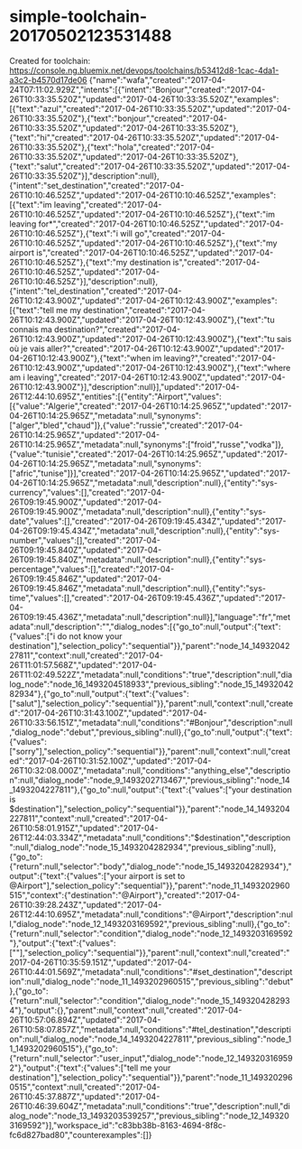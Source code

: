 # simple-toolchain-20170502123531488
Created for toolchain: https://console.ng.bluemix.net/devops/toolchains/b53412d8-1cac-4da1-a3c2-b4570d17de06
{"name":"wafa","created":"2017-04-24T07:11:02.929Z","intents":[{"intent":"Bonjour","created":"2017-04-26T10:33:35.520Z","updated":"2017-04-26T10:33:35.520Z","examples":[{"text":"azul","created":"2017-04-26T10:33:35.520Z","updated":"2017-04-26T10:33:35.520Z"},{"text":"bonjour","created":"2017-04-26T10:33:35.520Z","updated":"2017-04-26T10:33:35.520Z"},{"text":"hi","created":"2017-04-26T10:33:35.520Z","updated":"2017-04-26T10:33:35.520Z"},{"text":"hola","created":"2017-04-26T10:33:35.520Z","updated":"2017-04-26T10:33:35.520Z"},{"text":"salut","created":"2017-04-26T10:33:35.520Z","updated":"2017-04-26T10:33:35.520Z"}],"description":null},{"intent":"set_destination","created":"2017-04-26T10:10:46.525Z","updated":"2017-04-26T10:10:46.525Z","examples":[{"text":"im leaving","created":"2017-04-26T10:10:46.525Z","updated":"2017-04-26T10:10:46.525Z"},{"text":"im leaving for*","created":"2017-04-26T10:10:46.525Z","updated":"2017-04-26T10:10:46.525Z"},{"text":"i will go","created":"2017-04-26T10:10:46.525Z","updated":"2017-04-26T10:10:46.525Z"},{"text":"my airport is","created":"2017-04-26T10:10:46.525Z","updated":"2017-04-26T10:10:46.525Z"},{"text":"my destination is","created":"2017-04-26T10:10:46.525Z","updated":"2017-04-26T10:10:46.525Z"}],"description":null},{"intent":"tel_destination","created":"2017-04-26T10:12:43.900Z","updated":"2017-04-26T10:12:43.900Z","examples":[{"text":"tell me my destination","created":"2017-04-26T10:12:43.900Z","updated":"2017-04-26T10:12:43.900Z"},{"text":"tu connais ma destination?","created":"2017-04-26T10:12:43.900Z","updated":"2017-04-26T10:12:43.900Z"},{"text":"tu sais où je vais aller?","created":"2017-04-26T10:12:43.900Z","updated":"2017-04-26T10:12:43.900Z"},{"text":"when im leaving?","created":"2017-04-26T10:12:43.900Z","updated":"2017-04-26T10:12:43.900Z"},{"text":"where am i leaving","created":"2017-04-26T10:12:43.900Z","updated":"2017-04-26T10:12:43.900Z"}],"description":null}],"updated":"2017-04-26T12:44:10.695Z","entities":[{"entity":"Airport","values":[{"value":"Algerie","created":"2017-04-26T10:14:25.965Z","updated":"2017-04-26T10:14:25.965Z","metadata":null,"synonyms":["alger","bled","chaud"]},{"value":"russie","created":"2017-04-26T10:14:25.965Z","updated":"2017-04-26T10:14:25.965Z","metadata":null,"synonyms":["froid","russe","vodka"]},{"value":"tunisie","created":"2017-04-26T10:14:25.965Z","updated":"2017-04-26T10:14:25.965Z","metadata":null,"synonyms":["afric","tunise"]}],"created":"2017-04-26T10:14:25.965Z","updated":"2017-04-26T10:14:25.965Z","metadata":null,"description":null},{"entity":"sys-currency","values":[],"created":"2017-04-26T09:19:45.900Z","updated":"2017-04-26T09:19:45.900Z","metadata":null,"description":null},{"entity":"sys-date","values":[],"created":"2017-04-26T09:19:45.434Z","updated":"2017-04-26T09:19:45.434Z","metadata":null,"description":null},{"entity":"sys-number","values":[],"created":"2017-04-26T09:19:45.840Z","updated":"2017-04-26T09:19:45.840Z","metadata":null,"description":null},{"entity":"sys-percentage","values":[],"created":"2017-04-26T09:19:45.846Z","updated":"2017-04-26T09:19:45.846Z","metadata":null,"description":null},{"entity":"sys-time","values":[],"created":"2017-04-26T09:19:45.436Z","updated":"2017-04-26T09:19:45.436Z","metadata":null,"description":null}],"language":"fr","metadata":null,"description":"","dialog_nodes":[{"go_to":null,"output":{"text":{"values":["i do not know your destination"],"selection_policy":"sequential"}},"parent":"node_14_1493204227811","context":null,"created":"2017-04-26T11:01:57.568Z","updated":"2017-04-26T11:02:49.522Z","metadata":null,"conditions":"true","description":null,"dialog_node":"node_16_1493204518933","previous_sibling":"node_15_1493204282934"},{"go_to":null,"output":{"text":{"values":["salut"],"selection_policy":"sequential"}},"parent":null,"context":null,"created":"2017-04-26T10:31:43.100Z","updated":"2017-04-26T10:33:56.151Z","metadata":null,"conditions":"#Bonjour","description":null,"dialog_node":"debut","previous_sibling":null},{"go_to":null,"output":{"text":{"values":["sorry"],"selection_policy":"sequential"}},"parent":null,"context":null,"created":"2017-04-26T10:31:52.100Z","updated":"2017-04-26T10:32:08.000Z","metadata":null,"conditions":"anything_else","description":null,"dialog_node":"node_9_1493202713467","previous_sibling":"node_14_1493204227811"},{"go_to":null,"output":{"text":{"values":["your destination is $destination"],"selection_policy":"sequential"}},"parent":"node_14_1493204227811","context":null,"created":"2017-04-26T10:58:01.915Z","updated":"2017-04-26T12:44:03.334Z","metadata":null,"conditions":"$destination","description":null,"dialog_node":"node_15_1493204282934","previous_sibling":null},{"go_to":{"return":null,"selector":"body","dialog_node":"node_15_1493204282934"},"output":{"text":{"values":["your airport is set to  @Airport"],"selection_policy":"sequential"}},"parent":"node_11_1493202960515","context":{"destination":"@Airport"},"created":"2017-04-26T10:39:28.243Z","updated":"2017-04-26T12:44:10.695Z","metadata":null,"conditions":"@Airport","description":null,"dialog_node":"node_12_1493203169592","previous_sibling":null},{"go_to":{"return":null,"selector":"condition","dialog_node":"node_12_1493203169592"},"output":{"text":{"values":[""],"selection_policy":"sequential"}},"parent":null,"context":null,"created":"2017-04-26T10:35:59.151Z","updated":"2017-04-26T10:44:01.569Z","metadata":null,"conditions":"#set_destination","description":null,"dialog_node":"node_11_1493202960515","previous_sibling":"debut"},{"go_to":{"return":null,"selector":"condition","dialog_node":"node_15_1493204282934"},"output":{},"parent":null,"context":null,"created":"2017-04-26T10:57:06.894Z","updated":"2017-04-26T10:58:07.857Z","metadata":null,"conditions":"#tel_destination","description":null,"dialog_node":"node_14_1493204227811","previous_sibling":"node_11_1493202960515"},{"go_to":{"return":null,"selector":"user_input","dialog_node":"node_12_1493203169592"},"output":{"text":{"values":["tell me your destination"],"selection_policy":"sequential"}},"parent":"node_11_1493202960515","context":null,"created":"2017-04-26T10:45:37.887Z","updated":"2017-04-26T10:46:39.604Z","metadata":null,"conditions":"true","description":null,"dialog_node":"node_13_1493203539257","previous_sibling":"node_12_1493203169592"}],"workspace_id":"c83bb38b-8163-4694-8f8c-fc6d827bad80","counterexamples":[]}
